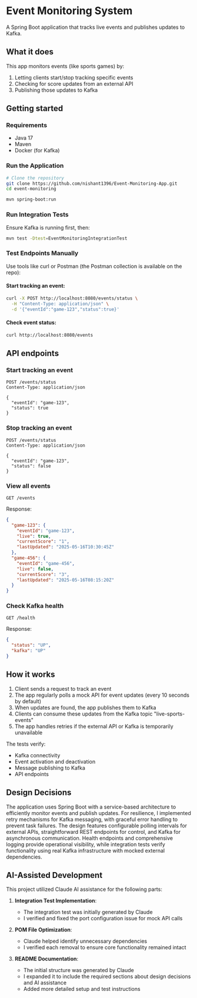 # Event Monitoring System

A Spring Boot application that tracks live events and publishes updates to Kafka.

## What it does

This app monitors events (like sports games) by:
1. Letting clients start/stop tracking specific events
2. Checking for score updates from an external API
3. Publishing those updates to Kafka

## Getting started

### Requirements
- Java 17
- Maven
- Docker (for Kafka)

### Run the Application
```bash
# Clone the repository
git clone https://github.com/nishant1396/Event-Monitoring-App.git
cd event-monitoring

mvn spring-boot:run
```
### Run Integration Tests
Ensure Kafka is running first, then:
```bash
mvn test -Dtest=EventMonitoringIntegrationTest
```

### Test Endpoints Manually
Use tools like curl or Postman (the Postman collection is available on the repo):

#### Start tracking an event:
```bash
curl -X POST http://localhost:8080/events/status \
  -H "Content-Type: application/json" \
  -d '{"eventId":"game-123","status":true}'
```

#### Check event status:
```bash
curl http://localhost:8080/events
```

## API endpoints

### Start tracking an event
```
POST /events/status
Content-Type: application/json

{
  "eventId": "game-123",
  "status": true
}
```

### Stop tracking an event
```
POST /events/status
Content-Type: application/json

{
  "eventId": "game-123",
  "status": false
}
```

### View all events
```
GET /events
```
Response:
```json
{
  "game-123": {
    "eventId": "game-123",
    "live": true,
    "currentScore": "1",
    "lastUpdated": "2025-05-16T10:30:45Z"
  },
  "game-456": {
    "eventId": "game-456",
    "live": false,
    "currentScore": "3",
    "lastUpdated": "2025-05-16T08:15:20Z"
  }
}
```

### Check Kafka health
```
GET /health
```
Response:
```json
{
  "status": "UP",
  "kafka": "UP"
}
```

## How it works

1. Client sends a request to track an event
2. The app regularly polls a mock API for event updates (every 10 seconds by default)
3. When updates are found, the app publishes them to Kafka
4. Clients can consume these updates from the Kafka topic "live-sports-events"
5. The app handles retries if the external API or Kafka is temporarily unavailable

The tests verify:
- Kafka connectivity
- Event activation and deactivation
- Message publishing to Kafka
- API endpoints

## Design Decisions

The application uses Spring Boot with a service-based architecture to efficiently monitor events and publish updates. For resilience, I implemented retry mechanisms for Kafka messaging, with graceful error handling to prevent task failures. The design features configurable polling intervals for external APIs, straightforward REST endpoints for control, and Kafka for asynchronous communication. Health endpoints and comprehensive logging provide operational visibility, while integration tests verify functionality using real Kafka infrastructure with mocked external dependencies.
## AI-Assisted Development

This project utilized Claude AI assistance for the following parts:

1. **Integration Test Implementation**:
    - The integration test was initially generated by Claude
    - I verified and fixed the port configuration issue for mock API calls

2. **POM File Optimization**:
    - Claude helped identify unnecessary dependencies
    - I verified each removal to ensure core functionality remained intact

3. **README Documentation**:
    - The initial structure was generated by Claude
    - I expanded it to include the required sections about design decisions and AI assistance
    - Added more detailed setup and test instructions